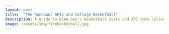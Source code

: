 ```yaml
---
layout: post
title:  "The Rundown: APIs and College Basketball"
description: A guide to NCAA men's basketball stats and API data collection
image: /assets/img/firebasketball.jpg
---
```

